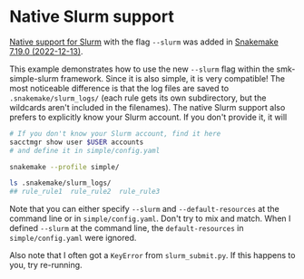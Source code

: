 # Native Slurm support

[Native support for Slurm][docs-native-slurm] with the flag `--slurm` was added
in [Snakemake 7.19.0 (2022-12-13)][7.19.0].

[docs-native-slurm]: https://snakemake.readthedocs.io/en/stable/executing/cluster.html#executing-on-slurm-clusters
[7.19.0]: https://github.com/snakemake/snakemake/blob/main/CHANGELOG.md#7190-2022-12-13

This example demonstrates how to use the new `--slurm` flag within the
smk-simple-slurm framework. Since it is also simple, it is very compatible! The
most noticeable difference is that the log files are saved to
`.snakemake/slurm_logs/` (each rule gets its own subdirectory, but the wildcards
aren't included in the filenames). The native Slurm support also prefers to
explicitly know your Slurm account. If you don't provide it, it will

```sh
# If you don't know your Slurm account, find it here
sacctmgr show user $USER accounts
# and define it in simple/config.yaml

snakemake --profile simple/

ls .snakemake/slurm_logs/
## rule_rule1  rule_rule2  rule_rule3
```

Note that you can either specify `--slurm` and `--default-resources` at the
command line or in `simple/config.yaml`. Don't try to mix and match. When I
defined `--slurm` at the command line, the `default-resources` in
`simple/config.yaml` were ignored.

Also note that I often got a `KeyError` from `slurm_submit.py`. If this happens
to you, try re-running.
